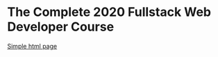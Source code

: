 # The Complete 2020 Fullstack Web Developer Course
 
[Simple html page](16fb350ee85c83b5a3974782e7026ba5f86788a0)
